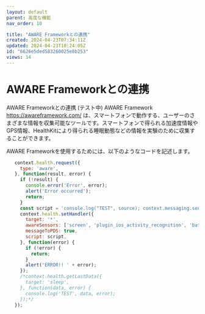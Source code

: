 ```yaml
---
layout: default
parent: 高度な機能
nav_order: 10

title: "AWARE Frameworkとの連携"
created: 2024-04-23T07:34:11Z
updated: 2024-04-23T10:24:05Z
id: "6626e5ded583260025e8b253"
views: 14
---
```


# AWARE Frameworkとの連携

AWARE Frameworkとの連携
(テスト中)
AWARE Framework <https://awareframework.com/> は、スマートフォンで動作する、ユーザーのさまざまな情報を収集可能なツールです。スマートフォンで得られる加速度情報やGPS情報、HealthKitにより得られる睡眠動態などの情報を実験のために収集することができます。

AWARE Frameworkを使用するためには、以下のようなコードを記述します。

```javascript
   context.health.request({
     type: 'aware',
   }, function(result, error) {
     if (!result) {
       console.error('Error', error);
       alert('Error occurred');
       return;
     }
     const script = 'console.log("TEST", source); context.messaging.send({type: "text", text: "AWAREデータが共有されました " + new Date()});';
     context.health.setHandler({
       target: '*',
       awareSensors: ['screen', 'plugin_ios_activity_recognition', 'battery', 'accelerometer', 'google_fused_locaion'],
       messageToPDS: true,
       script: script,
     }, function(error) {
       if (!error) {
         return;
       }
       alert('ERROR!! ' + error);
     });
     /*context.health.getLastData({
       target: 'sleep',
     }, function(data, error) {
       console.log('TEST', data, error);
     });*/  
   });

```
